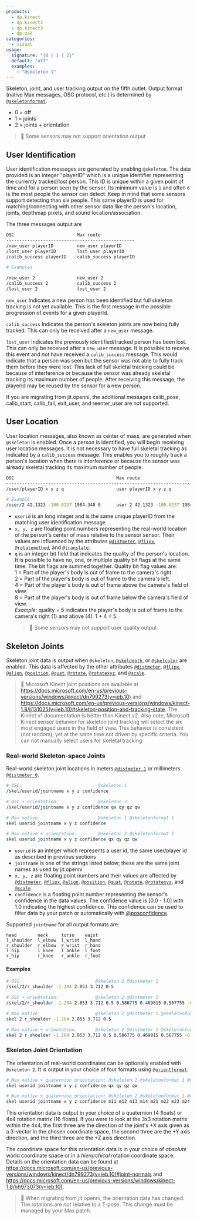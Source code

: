 ```yaml
---
products:
  - dp.kinect
  - dp.kinect2
  - dp.kinect3
  - dp.oak
categories:
  - visual
usage:
  signature: "{0 | 1 | 2}"
  default: "off"
  examples:
    - "@skeleton 1"
---
```

Skeleton, joint, and user tracking output on the fifth outlet.
Output format (native Max messages, OSC protocol, etc.) is determined by
[`@skeletonformat`](skeletonformat.md).

* 0 = off
* 1 = joints
* 2 = joints + orientation

> :memo: Some sensors may not support orientation output

## User Identification

User identification messages are generated by enabling `@skeleton`.  The data provided is an
integer "playerID" which is a unique identifier representing the currently tracked/lost person.
This ID is unique within a given point of time and for a person seen by the sensor. Its
minimum value is `1` and often `6` is the most people the sensor can detect. Keep in mind that
some sensors support detecting than six people. This same playerID is used for
matching/connecting with other sensor data like the person's location, joints,
depthmap pixels, and sound location/association.

The three messages output are

```sh
OSC                        Max route                
-------------------------------------------------
/new_user playerID         new_user playerID
/lost_user playerID        lost_user playerID
/calib_success playerID    calib_success playerID

# Examples

/new_user 2                new_user 2
/calib_success 2           calib_success 2
/lost_user 2               lost_user 2
```

`new_user` Indicates a new person has been identified but full skeleton tracking is not yet available.
This is the first message in the possible progression of events for a given playerId.

`calib_success` Indicates the person's skeleton joints are now being fully tracked. This can only be
received after a `new_user` message.

`lost_user` Indicates the previously identified/tracked person has been lost. This can only be received
after a `new_user` message. It is possible to receive this event and _not_ have received a `calib_success`
message. This would indicate that a person was seen but the sensor was not able to fully track them before
they were lost. This lack of full skeletal tracking could be because of interference or because the sensor
was already skeletal tracking its maximum number of people. After receiving this message, the playerId may
be reused by the sensor for a new person.

If you are migrating from jit.openni, the additional messages calib_pose, calib_start, calib_fail,
exit_user, and reenter_user are not supported.

## User Location

User location messages, also known as center of mass, are generated when `@skeleton` is enabled.
Once a person is identified, you will begin receiving user location messages. It is not necessary
to have full skeletal tracking as indicated by a `calib_success` message. This enables you to
roughly track a person's location when there is interference or because the sensor was already
skeletal tracking its maximum number of people.

```sh
OSC                                       Max route
-----------------------------------------------------------------------------
/user/playerID x y z q                    user playerID x y z q

# Example
/user/2 42.1323 -100.8237 1984.348 0      user 2 42.1323 -100.8237 1984.348 0
```

* `userid` is an long integer and is the same unique playerID from the matching user identification message
* `x, y, z` are floating point numbers representing the real-world location of the person's center of mass
  relative to the sensor sensor. Their values are influenced by the attributes
  [`@distmeter`](distmeter.md), [`@flipx`](flipx.md), [`@rotatemethod`](rotatemethod.md), and
  [`@translate`](translate.md).
* `q` is an integer bit field that indicates the quality of the person's location. It is possible to
  have no, one, or multiple quality bit flags at the same time. The bit flags are summed together.
  Quality bit flag values are:  
  1 = Part of the player's body is out of frame to the camera's right.  
  2 = Part of the player's body is out of frame to the camera's left.  
  4 = Part of the player's body is out of frame above the camera's field of view.  
  8 = Part of the player's body is out of frame below the camera's field of view.  
  _Example:_ quality = 5 indicates the player's body is out of frame to the camera's right (1) and above (4). 1 + 4 = 5.
  > :memo: Some sensors may not support user quality output

## Skeleton Joints

Skeleton joint data is output when `@skeleton`, [`@skeldepth`](skeldepth.md), or [`@skelcolor`](skelcolor.md) are enabled.
This data is affected by the other attributes [`@distmeter`](distmeter.md), [`@flipx`](flipx.md), [`@align`](align.md),
[`@position`](position.md), [`@quat`](quat.md), [`@rotate`](rotate.md), [`@rotatexyz`](rotatexyz.md), and [`@scale`](scale.md).

> :memo: Microsoft Kinect joint positions are available at
> <https://docs.microsoft.com/en-us/previous-versions/windows/kinect/dn799273(v=ieb.10)> and
> <https://docs.microsoft.com/en-us/previous-versions/windows/kinect-1.8/jj131025(v=ieb.10)#skeleton-position-and-tracking-state>.
> The Kinect v1 documentation is better than Kinect v2. Also note, Microsoft Kinect sensor behavior for skeleton joint tracking
> will select the six most engaged users in the field of view. This behavior is consistent (not random), yet at the same time
> not driven by specific criteria. You can not manually select users for skeletal tracking.

### Real-world Skeleton-space Joints

Real-world skeleton joint locations in meters [`@distmeter 1`](distmeter.md) or millimeters [`@distmeter 0`](distmeter.md).

```sh
# OSC:                             @skeleton 1
/skel/userid/jointname x y z confidence

# OSC + orientation:               @skeleton 2
/skel/userid/jointname x y z confidence qx qy qz qw

# Max native:                      @skeleton 1 @skeletonformat 1
skel userid jointname x y z confidence

# Max native + orientation:        @skeleton 2 @skeletonformat 1
skel userid jointname x y z confidence qx qy qz qw
```

* `userid` is an integer which represents a user id, the same user/player id as described in previous sections
* `jointname` is one of the strings listed below; these are the same joint names as used by jit.openni
* `x, y, z` are floating point numbers and their values are affected by [`@distmeter`](distmeter.md),
  [`@flipx`](flipx.md), [`@align`](align.md), [`@position`](position.md), [`@quat`](quat.md),
  [`@rotate`](rotate.md), [`@rotatexyz`](rotatexyz.md), and [`@scale`](scale.md)
* `confidence` is a floating point number representing the sensor's confidence in the data values.
  The confidence value is [0.0 - 1.0] with 1.0 indicating the highest confidence. This confidence can be
  used to filter data by your patch or automatically with [@posconfidence](posconfidence.md).

Supported `jointname` for all output formats are:

    head        neck     torso    waist
    l_shoulder  l_elbow  l_wrist  l_hand
    r_shoulder  r_elbow  r_wrist  r_hand
    l_hip       l_knee   l_ankle  l_foot
    r_hip       r_knee   r_ankle  r_foot

#### Examples

```sh
# OSC:                            @skeleton 1 @distmeter 1
/skel/2/r_shoulder -1.204 2.053 3.712 0.5

# OSC + orientation:              @skeleton 2 @distmeter 1
/skel/2/r_shoulder -1.204 2.053 3.712 0.5 0.586775 0.469815 0.567755 -0.335593

# Max native:                     @skeleton 1 @distmeter 1 @skeletonformat 1
skel 2 r_shoulder -1.204 2.053 3.712 0.5

# Max native + orientation:       @skeleton 2 @distmeter 1 @skeletonformat 1
skel 2 r_shoulder -1.204 2.053 3.712 0.5 0.586775 0.469815 0.567755 -0.335593
```

### Skeleton Joint Orientation

The orientation of real-world coordinates can be optionally enabled with `@skeleton 2`. It is output
in your choice of four formats using [`@orientformat`](orientformat.md).

```sh
# Max native + quaternion orientation: @skeleton 2 @skeletonformat 1 @orientformat 0
skel userid jointname x y z confidence qx qy qz qw

# Max native + quaternion orientation: @skeleton 2 @skeletonformat 1 @orientformat 2
skel userid jointname x y z confidence m11 m12 m13 m14 m21 m22 m23 m24 m31 m32 m33 m34 m41 m42 m43 m44
```

This orientation data is output in your choice of a quaternion (4 floats) or 4x4 rotation matrix (16 floats).
If you were to look at the 3x3 rotation matrix within the 4x4, the first three are the direction of the
joint's +X axis given as a 3-vector in the chosen coordinate space, the second three are the +Y axis
direction, and the third three are the +Z axis direction.

The coordinate space for this orientation data is in your choice of *absolute* world coordinate space or
in a *hierarchical* rotation coordinate space. Details on the orientation data can be found at
<https://docs.microsoft.com/en-us/previous-versions/windows/kinect/dn799273(v=ieb.10)#joint-normals> and
<https://docs.microsoft.com/en-us/previous-versions/windows/kinect-1.8/hh973073(v=ieb.10)>.

> :memo: When migrating from jit.openni, the orientation data has changed. The rotations are *not*
> relative to a T-pose. This change must be managed by your Max patch.
